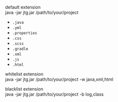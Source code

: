 default extension  
java -jar jtg.jar /path/to/your/project
- `.java`
- `.yml`
- `.properties`
- `.css`
- `.scss`
- `.gradle`
- `.xml`
- `.js`
- `.html`


whitelist extension  
java -jar jtg.jar /path/to/your/project -w java,xml,html

blacklist extension  
java -jar jtg.jar /path/to/your/project -b log,class